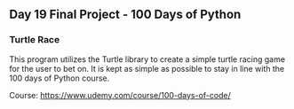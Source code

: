 ## Day 19 Final Project - 100 Days of Python

### Turtle Race

This program utilizes the Turtle library to create a simple turtle racing game for the user to bet on. It is kept as simple as possible to stay in line with the 100 days of Python course.

Course: https://www.udemy.com/course/100-days-of-code/
